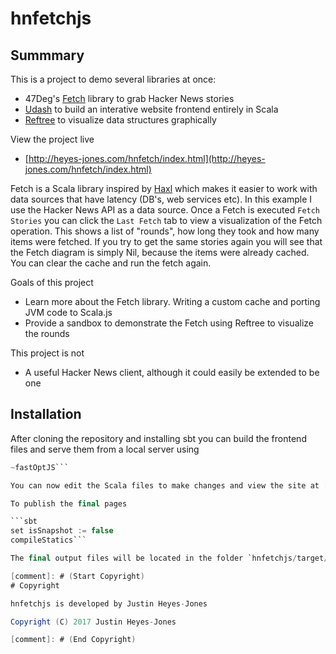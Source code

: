 # hnfetchjs

## Summmary

This is a project to demo several libraries at once:

* 47Deg's [Fetch](https://github.com/47deg/fetch) library to grab Hacker News stories
* [Udash](http://udash.io/) to build an interative website frontend entirely in Scala
* [Reftree](https://github.com/stanch/reftree) to visualize data structures graphically

View the project live
- [http://heyes-jones.com/hnfetch/index.html](http://heyes-jones.com/hnfetch/index.html) 

Fetch is a Scala library inspired by [Haxl](https://github.com/facebook/haxl) which makes it easier to work with data sources that have latency (DB's, web services etc). In this example I use the Hacker News API as a data source. Once a Fetch is executed `Fetch Stories` you can click the `Last Fetch` tab to view a visualization of the Fetch operation. This shows a list of "rounds", how long they took and how many items were fetched. If you try to get the same stories again you will see that the Fetch diagram is simply Nil, because the items were already cached. You can clear the cache and run the fetch again.

Goals of this project

* Learn more about the Fetch library. Writing a custom cache and porting JVM code to Scala.js
* Provide a sandbox to demonstrate the Fetch using Reftree to visualize the rounds

This project is not

* A useful Hacker News client, although it could easily be extended to be one

## Installation

After cloning the repository and installing sbt you can build the frontend files and serve them from a local server using

```sbt
~fastOptJS```

You can now edit the Scala files to make changes and view the site at [http://localhost:12345/target/UdashStatic/WebContent/index.html](http://localhost:12345/target/UdashStatic/WebContent/index.html)

To publish the final pages

```sbt
set isSnapshot := false
compileStatics```

The final output files will be located in the folder `hnfetchjs/target/UdashStatic/WebContent/`

[comment]: # (Start Copyright)
# Copyright

hnfetchjs is developed by Justin Heyes-Jones

Copyright (C) 2017 Justin Heyes-Jones

[comment]: # (End Copyright)






